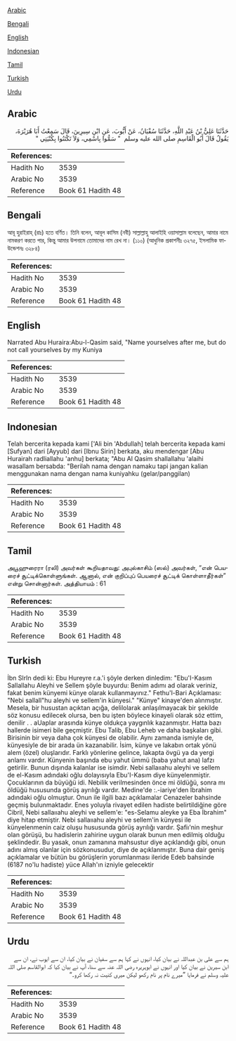[Arabic](#arabic)

[Bengali](#bengali)

[English](#english)

[Indonesian](#indonesian)

[Tamil](#tamil)

[Turkish](#turkish)

[Urdu](#urdu)

## Arabic


<div dir="rtl" lang="ar" style={{fontSize:'larger',backgroundColor:'#f8f9fa',padding:20}}>
حَدَّثَنَا عَلِيُّ بْنُ عَبْدِ اللَّهِ، حَدَّثَنَا سُفْيَانُ، عَنْ أَيُّوبَ، عَنِ ابْنِ سِيرِينَ، قَالَ سَمِعْتُ أَبَا هُرَيْرَةَ، يَقُولُ قَالَ أَبُو الْقَاسِمِ صلى الله عليه وسلم ‏ "‏ سَمُّوا بِاسْمِي، وَلاَ تَكْتَنُوا بِكُنْيَتِي ‏"‏
</div>
<div style={{backgroundColor:'#f8f9fa',padding:20, marginBottom: 10}}><table> <thead> <tr> <th>References:</th> <th></th> </tr> </thead> <tbody><tr><td>Hadith No</td><td>3539</td></tr><tr><td>Arabic No</td><td>3539</td></tr><tr><td>Reference</td><td>Book 61 Hadith 48</td></tr></tbody></table></div>

## Bengali


<div dir="ltr" lang="bn" style={{fontSize:'larger',backgroundColor:'#f8f9fa',padding:20}}>
আবূ হুরাইরাহ্ (রাঃ) হতে বর্ণিত। তিনি বলেন, আবূল কাসিম (নবী) সাল্লাল্লাহু আলাইহি ওয়াসাল্লাম বলেছেন, আমার নামে নামকরণ করতে পার, কিন্তু আমার উপনামে তোমাদের নাম রেখ না। (১১০) (আধুনিক প্রকাশনীঃ ৩২৭৫, ইসলামিক ফাউন্ডেশনঃ ৩২৮৪)
</div>
<div style={{backgroundColor:'#f8f9fa',padding:20, marginBottom: 10}}><table> <thead> <tr> <th>References:</th> <th></th> </tr> </thead> <tbody><tr><td>Hadith No</td><td>3539</td></tr><tr><td>Arabic No</td><td>3539</td></tr><tr><td>Reference</td><td>Book 61 Hadith 48</td></tr></tbody></table></div>

## English


<div dir="ltr" lang="en" style={{fontSize:'larger',backgroundColor:'#f8f9fa',padding:20}}>
Narrated Abu Huraira:Abu-l-Qasim said, "Name yourselves after me, but do not call yourselves by my Kuniya
</div>
<div style={{backgroundColor:'#f8f9fa',padding:20, marginBottom: 10}}><table> <thead> <tr> <th>References:</th> <th></th> </tr> </thead> <tbody><tr><td>Hadith No</td><td>3539</td></tr><tr><td>Arabic No</td><td>3539</td></tr><tr><td>Reference</td><td>Book 61 Hadith 48</td></tr></tbody></table></div>

## Indonesian


<div dir="ltr" lang="id" style={{fontSize:'larger',backgroundColor:'#f8f9fa',padding:20}}>
Telah bercerita kepada kami ['Ali bin 'Abdullah] telah bercerita kepada kami [Sufyan] dari [Ayyub] dari [Ibnu Sirin] berkata, aku mendengar [Abu Hurairah radliallahu 'anhu] berkata; "Abu Al Qasim shallallahu 'alaihi wasallam bersabda: "Berilah nama dengan namaku tapi jangan kalian menggunakan nama dengan nama kuniyahku (gelar/panggilan)
</div>
<div style={{backgroundColor:'#f8f9fa',padding:20, marginBottom: 10}}><table> <thead> <tr> <th>References:</th> <th></th> </tr> </thead> <tbody><tr><td>Hadith No</td><td>3539</td></tr><tr><td>Arabic No</td><td>3539</td></tr><tr><td>Reference</td><td>Book 61 Hadith 48</td></tr></tbody></table></div>

## Tamil


<div dir="ltr" lang="ta" style={{fontSize:'larger',backgroundColor:'#f8f9fa',padding:20}}>
அபூஹுரைரா (ரலி) அவர்கள் கூறியதாவது: அபுல்காசிம் (ஸல்) அவர்கள், “என் பெயரைச் சூட்டிக்கொள்ளுங்கள். ஆனால், என் குறிப்புப் பெயரைச் சூட்டிக் கொள்ளாதீர்கள்” என்று சொன்னார்கள். அத்தியாயம் : 61
</div>
<div style={{backgroundColor:'#f8f9fa',padding:20, marginBottom: 10}}><table> <thead> <tr> <th>References:</th> <th></th> </tr> </thead> <tbody><tr><td>Hadith No</td><td>3539</td></tr><tr><td>Arabic No</td><td>3539</td></tr><tr><td>Reference</td><td>Book 61 Hadith 48</td></tr></tbody></table></div>

## Turkish


<div dir="ltr" lang="tr" style={{fontSize:'larger',backgroundColor:'#f8f9fa',padding:20}}>
İbn SlrIn dedi ki: Ebu Hureyre r.a.'i şöyle derken dinledim: "Ebu'I-Kasım Sallallahu Aleyhi ve Sellem şöyle buyurdu: Benim adımı ad olarak veriniz, fakat benim künyemi künye olarak kullanmayınız." Fethu'l-Bari Açıklaması: "Nebi sallall"hu aleyhi ve sellem'in künyesi." "Künye" kinaye'den alınmıştır. Mesela, bir husustan açıktan açığa, delilolarak anlaşılmayacak bir şekilde söz konusu edilecek olursa, ben bu işten böylece kinayeli olarak söz ettim, denilir . . aUaplar arasında künye oldukça yaygınlık kazanmıştır. Hatta bazı hallerde isimeri bile geçmiştir. Ebu Talib, Ebu Leheb ve daha başkaları gibi. Birisinin bir veya daha çok künyesi de olabilir. Aynı zamanda ismiyle de, künyesiyle de bir arada ün kazanabilir. İsim, künye ve lakabın ortak yönü alem (özel) oluşlarıdır. Farklı yönlerine gelince, lakapta övgü ya da yergi anlamı vardır. Künyenin başında ebu yahut ümmü (baba yahut ana) lafzı getirilir. Bunun dışında kalanlar ise isimdir. Nebi sallaııahu aleyhi ve sellem de el-Kasım adındaki oğlu dolayısıyla Ebu'I-Kasım diye künyelenmiştir. Çocuklarının da büyüğü idi. Nebilik verilmesinden önce mi öldüğü, sonra mı öldüğü hususunda görüş ayrılığı vardır. Medine'de :.-iariye'den İbrahim adındaki oğlu olmuştur. Onun ile ilgili bazı açıklamalar Cenazeler bahsinde geçmiş bulunmaktadır. Enes yoluyla rivayet edilen hadiste belirtildiğine göre Cibril, Nebi sallaııahu aleyhi ve sellem'e: "es-Selamu aleyke ya Eba İbrahim" diye hitap etmiştir. Nebi sallaııahu aleyhi ve sellem'in künyesi ile künyelenmenin caiz oluşu hususunda görüş ayrılığı vardır. Şafiı'nin meşhur olan görüşü, bu hadislerin zahirine uygun olarak bunun men edilmiş olduğu şeklindedir. Bu yasak, onun zamanına mahsustur diye açıklandığı gibi, onun adını almış olanlar için sözkonusudur, diye de açıklanmıştır. Buna dair geniş açıklamalar ve bütün bu görüşlerin yorumIanması ileride Edeb bahsinde (6187 no'lu hadiste) yüce Allah'ın izniyle gelecektir
</div>
<div style={{backgroundColor:'#f8f9fa',padding:20, marginBottom: 10}}><table> <thead> <tr> <th>References:</th> <th></th> </tr> </thead> <tbody><tr><td>Hadith No</td><td>3539</td></tr><tr><td>Arabic No</td><td>3539</td></tr><tr><td>Reference</td><td>Book 61 Hadith 48</td></tr></tbody></table></div>

## Urdu


<div dir="rtl" lang="ur" style={{fontSize:'larger',backgroundColor:'#f8f9fa',padding:20}}>
ہم سے علی بن عبداللہ نے بیان کیا، انہوں نے کہا ہم سے سفیان نے بیان کیا، ان سے ایوب نے، ان سے ابن سیرین نے بیان کیا اور انہوں نے ابوہریرہ رضی اللہ عنہ سے سنا، آپ نے بیان کیا کہ ابوالقاسم صلی اللہ علیہ وسلم نے فرمایا ”میرے نام پر نام رکھو لیکن میری کنیت نہ رکھا کرو۔“
</div>
<div style={{backgroundColor:'#f8f9fa',padding:20, marginBottom: 10}}><table> <thead> <tr> <th>References:</th> <th></th> </tr> </thead> <tbody><tr><td>Hadith No</td><td>3539</td></tr><tr><td>Arabic No</td><td>3539</td></tr><tr><td>Reference</td><td>Book 61 Hadith 48</td></tr></tbody></table></div>